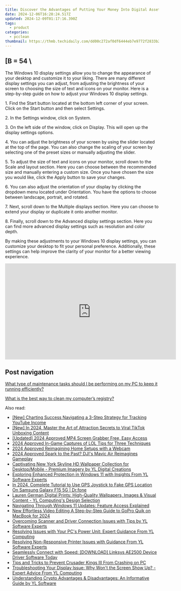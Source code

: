 ```yaml
---
title: Discover the Advantages of Putting Your Money Into Digital Assets - Insights by YL Computing
date: 2024-12-06T16:28:24.517Z
updated: 2024-12-09T01:17:16.390Z
tags:
  - product
categories:
  - pcclean
thumbnail: https://thmb.techidaily.com/dd00c272af0df6444eb7e9772f2833b20e1c6be4a600a2f96d45b985a1cdb021.jpg
---
```


## \[B = 54 \

The Windows 10 display settings allow you to change the appearance of your desktop and customize it to your liking. There are many different display settings you can adjust, from adjusting the brightness of your screen to choosing the size of text and icons on your monitor. Here is a step-by-step guide on how to adjust your Windows 10 display settings. 

1\. Find the Start button located at the bottom left corner of your screen. Click on the Start button and then select Settings.

2\. In the Settings window, click on System.

3\. On the left side of the window, click on Display. This will open up the display settings options. 

4\. You can adjust the brightness of your screen by using the slider located at the top of the page. You can also change the scaling of your screen by selecting one of the preset sizes or manually adjusting the slider.

5\. To adjust the size of text and icons on your monitor, scroll down to the Scale and layout section. Here you can choose between the recommended size and manually entering a custom size. Once you have chosen the size you would like, click the Apply button to save your changes.

6\. You can also adjust the orientation of your display by clicking the dropdown menu located under Orientation. You have the options to choose between landscape, portrait, and rotated.

7\. Next, scroll down to the Multiple displays section. Here you can choose to extend your display or duplicate it onto another monitor.

8\. Finally, scroll down to the Advanced display settings section. Here you can find more advanced display settings such as resolution and color depth. 

By making these adjustments to your Windows 10 display settings, you can customize your desktop to fit your personal preference. Additionally, these settings can help improve the clarity of your monitor for a better viewing experience.

<!-- affiliate ads begin -->
<iframe width="560" height="315" src="https://www.youtube.com/embed/f3PFn06LijE?si=zHrmlTOzrKxXe-k4" title="YouTube video player" frameborder="0" allow="accelerometer; autoplay; clipboard-write; encrypted-media; gyroscope; picture-in-picture; web-share" referrerpolicy="strict-origin-when-cross-origin" allowfullscreen></iframe>
<!-- affiliate ads end -->

## Post navigation

[What type of maintenance tasks should I be performing on my PC to keep it running efficiently?](https://tools.techidaily.com/pcclean/products/)

[What is the best way to clean my computer’s registry?](https://tools.techidaily.com/pcclean/products/)

<ins class="adsbygoogle"
     style="display:block"
     data-ad-format="autorelaxed"
     data-ad-client="ca-pub-7571918770474297"
     data-ad-slot="1223367746"></ins>

<ins class="adsbygoogle"
     style="display:block"
     data-ad-client="ca-pub-7571918770474297"
     data-ad-slot="8358498916"
     data-ad-format="auto"
     data-full-width-responsive="true"></ins>

<span class="atpl-alsoreadstyle">Also read:</span>
<div><ul>
<li><a href="https://youtube-web.techidaily.com/harting-success-navigating-a-3-step-strategy-for-tracking-youtube-income/"><u>[New] Charting Success Navigating a 3-Step Strategy for Tracking YouTube Income</u></a></li>
<li><a href="https://vp-tips.techidaily.com/new-in-2024-master-the-art-of-attraction-secrets-to-viral-tiktok-unboxing-content/"><u>[New] In 2024, Master the Art of Attraction Secrets to Viral TikTok Unboxing Content</u></a></li>
<li><a href="https://on-screen-recording.techidaily.com/updated-2024-approved-mp4-screen-grabber-free-easy-access/"><u>[Updated] 2024 Approved MP4 Screen Grabber Free, Easy Access</u></a></li>
<li><a href="https://screen-sharing-recording.techidaily.com/2024-approved-in-game-captures-of-lol-tips-for-three-techniques/"><u>2024 Approved In-Game Captures of LOL Tips for Three Techniques</u></a></li>
<li><a href="https://on-screen-recording.techidaily.com/2024-approved-reimagining-home-setups-with-a-webcam/"><u>2024 Approved Reimagining Home Setups with a Webcam</u></a></li>
<li><a href="https://article-helps.techidaily.com/2024-approved-spark-to-the-past-djis-mavic-air-reimagines-gameplay/"><u>2024 Approved Spark to the Past? DJI's Mavic Air Reimagines Gameplay</u></a></li>
<li><a href="https://win-hot.techidaily.com/captivating-new-york-skyline-hd-wallpaper-collection-for-desktopmobile-premium-imagery-by-yl-digital-creations/"><u>Captivating New York Skyline HD Wallpaper Collection for Desktop/Mobile - Premium Imagery by YL Digital Creations</u></a></li>
<li><a href="https://win-hot.techidaily.com/exploring-enhanced-protection-in-windows-11-with-insights-from-yl-software-experts/"><u>Exploring Enhanced Protection in Windows 11 with Insights From YL Software Experts</u></a></li>
<li><a href="https://review-topics.techidaily.com/in-2024-complete-tutorial-to-use-gps-joystick-to-fake-gps-location-on-samsung-galaxy-f15-5g-drfone-by-drfone-virtual-android/"><u>In 2024, Complete Tutorial to Use GPS Joystick to Fake GPS Location On Samsung Galaxy F15 5G | Dr.fone</u></a></li>
<li><a href="https://win-hot.techidaily.com/lauren-german-digital-prints-high-quality-wallpapers-images-and-visual-content-yl-computings-design-selection/"><u>Lauren German Digital Prints: High-Quality Wallpapers, Images & Visual Content - YL Computing's Design Selection</u></a></li>
<li><a href="https://win-hot.techidaily.com/navigating-through-windows-11-updates-feature-access-explained/"><u>Navigating Through Windows 11 Updates: Feature Access Explained</u></a></li>
<li><a href="https://ai-video-tools.techidaily.com/new-effortless-video-editing-a-step-by-step-guide-to-gopro-quik-on-macbook-for-2024/"><u>New Effortless Video Editing A Step-by-Step Guide to GoPro Quik on MacBook for 2024</u></a></li>
<li><a href="https://win-hot.techidaily.com/overcoming-scanner-and-driver-connection-issues-with-tips-by-yl-software-experts/"><u>Overcoming Scanner and Driver Connection Issues with Tips by YL Software Experts</u></a></li>
<li><a href="https://win-hot.techidaily.com/resolving-issues-with-your-pcs-power-unit-expert-guidance-from-yl-computing/"><u>Resolving Issues with Your PC's Power Unit: Expert Guidance From YL Computing</u></a></li>
<li><a href="https://win-hot.techidaily.com/resolving-non-responsive-printer-issues-with-guidance-from-yl-software-experts/"><u>Resolving Non-Responsive Printer Issues with Guidance From YL Software Experts</u></a></li>
<li><a href="https://hardware-help.techidaily.com/seamlessly-connect-with-speed-download-linksys-ae2500-device-driver-software-today/"><u>Seamlessly Connect with Speed: [DOWNLOAD] Linksys AE2500 Device Driver Software Today</u></a></li>
<li><a href="https://win-able.techidaily.com/tips-and-tricks-to-prevent-crusader-kings-iii-from-crashing-on-pc/"><u>Tips and Tricks to Prevent Crusader Kings III From Crashing on PC</u></a></li>
<li><a href="https://win-hot.techidaily.com/troubleshooting-your-display-issue-why-wont-the-screen-show-up-expert-advice-from-yl-computing/"><u>Troubleshooting Your Display Issue: Why Won't the Screen Show Up? - Expert Advice From YL Computing</u></a></li>
<li><a href="https://win-hot.techidaily.com/understanding-crypto-advantages-and-disadvantages-an-informative-guide-by-yl-software/"><u>Understanding Crypto Advantages & Disadvantages: An Informative Guide by YL Software</u></a></li>
</ul></div>

